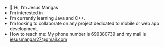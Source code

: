- 👋 Hi, I’m Jesus Mangas
- I’m interested in 
- I’m currently learning Java and C++.
- I’m looking to collaborate on any project dedicated to mobile or web app development.
- How to reach me: My phone number is 699380739 and my mail is jesusmangar27@gmail.com

<!---
JMG2797/JMG2797 is a ✨ special ✨ repository because its `README.md` (this file) appears on your GitHub profile.
You can click the Preview link to take a look at your changes.
--->
